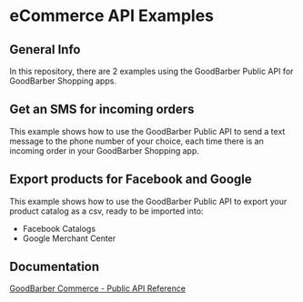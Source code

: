 eCommerce API Examples
======================
## General Info
In this repository, there are 2 examples using the GoodBarber Public API for GoodBarber Shopping apps.

## Get an SMS for incoming orders
This example shows how to use the GoodBarber Public API to send a text message to the phone number of your choice, each time there is an incoming order in your GoodBarber Shopping app.

## Export products for Facebook and Google 
This example shows how to use the GoodBarber Public API to export your product catalog as a csv, ready to be imported into:
- Facebook Catalogs
- Google Merchant Center

## Documentation
[GoodBarber Commerce - Public API Reference](https://commerce.goodbarber.dev/publicapi/v1/documentation/)
